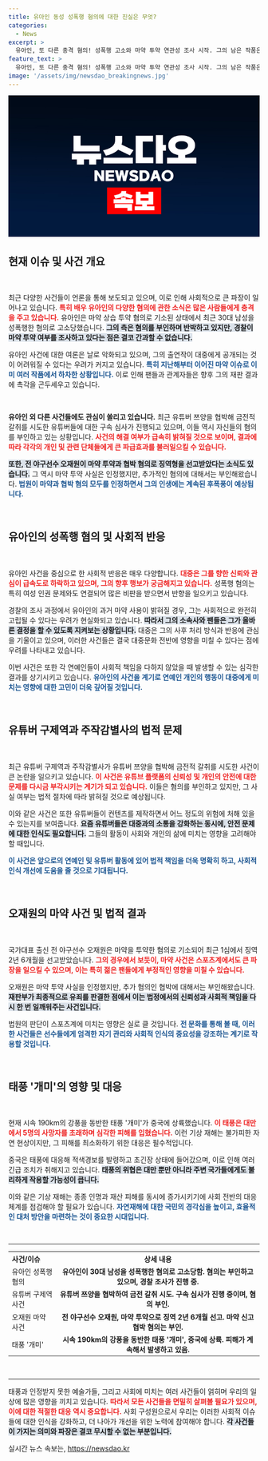 ```yaml
---
title: 유아인 동성 성폭행 혐의에 대한 진실은 무엇?
categories:
  - News
excerpt: >
  유아인, 또 다른 충격 혐의! 성폭행 고소와 마약 투약 연관성 조사 시작. 그의 남은 작품은 과연 어떻게 될까? 긴장감이 감도는 상황 속, 진실은 헛갈린다!
feature_text: >
  유아인, 또 다른 충격 혐의! 성폭행 고소와 마약 투약 연관성 조사 시작. 그의 남은 작품은 과연 어떻게 될까? 긴장감이 감도는 상황 속, 진실은 헛갈린다!
image: '/assets/img/newsdao_breakingnews.jpg'
---
```


<p><img src="/assets/img/newsdao_breakingnews.jpg" alt="pcversion 속보" /></p>

<h2 data-ke-size="size26">현재 이슈 및 사건 개요</h2>

<p data-ke-size="size16">&nbsp;</p>

<p>최근 다양한 사건들이 언론을 통해 보도되고 있으며, 이로 인해 사회적으로 큰 파장이 일어나고 있습니다. <b><span style="color: #ee2323;">특히 배우 유아인의 다양한 혐의에 관한 소식은 많은 사람들에게 충격을 주고 있습니다.</span></b> 유아인은 마약 상습 투약 혐의로 기소된 상태에서 최근 30대 남성을 성폭행한 혐의로 고소당했습니다. <b><span style="background-color: #21538527;">그의 측은 혐의를 부인하며 반박하고 있지만, 경찰이 마약 투약 여부를 조사하고 있다는 점은 결코 간과할 수 없습니다.</span></b></p>

<p>유아인 사건에 대한 여론은 날로 악화되고 있으며, 그의 출연작이 대중에게 공개되는 것이 어려워질 수 있다는 우려가 커지고 있습니다. <b><span style="color: #1a5490;">특히 지난해부터 이어진 마약 이슈로 이미 여러 작품에서 하차한 상황입니다.</span></b> 이로 인해 팬들과 관계자들은 향후 그의 재판 결과에 촉각을 곤두세우고 있습니다. </p>

<p data-ke-size="size16">&nbsp;</p>

<p><b>유아인 외 다른 사건들에도 관심이 쏠리고 있습니다.</b> 최근 유튜버 쯔양을 협박해 금전적 갈취를 시도한 유튜버들에 대한 구속 심사가 진행되고 있으며, 이들 역시 자신들의 혐의를 부인하고 있는 상황입니다. <b><span style="color: #ee2323;">사건의 해결 여부가 급속히 밝혀질 것으로 보이며, 결과에 따라 각각의 개인 및 관련 단체들에게 큰 파급효과를 불러일으킬 수 있습니다.</span></b></p>

<p><b><span style="background-color: #21538527;">또한, 전 야구선수 오재원이 마약 투약과 협박 혐의로 징역형을 선고받았다는 소식도 있습니다.</span></b> 그 역시 마약 투약 사실은 인정했지만, 추가적인 혐의에 대해서는 부인해왔습니다. <b><span style="color: #1a5490;">법원이 마약과 협박 혐의 모두를 인정하면서 그의 인생에는 계속된 후폭풍이 예상됩니다.</span></b> </p>

<p data-ke-size="size16">&nbsp;</p>

<h2 data-ke-size="size26">유아인의 성폭행 혐의 및 사회적 반응</h2>

<p data-ke-size="size16">&nbsp;</p>

<p>유아인 사건을 중심으로 한 사회적 반응은 매우 다양합니다. <b><span style="color: #ee2323;">대중은 그를 향한 신뢰와 관심이 급속도로 하락하고 있으며, 그의 향후 행보가 궁금해지고 있습니다.</span></b> 성폭행 혐의는 특히 여성 인권 문제와도 연결되어 많은 비판을 받으면서 반향을 일으키고 있습니다. </p>

<p>경찰의 조사 과정에서 유아인의 과거 마약 사용이 밝혀질 경우, 그는 사회적으로 완전히 고립될 수 있다는 우려가 현실화되고 있습니다. <b><span style="background-color: #21538527;">따라서 그의 소속사와 팬들은 그가 올바른 결정을 할 수 있도록 지켜보는 상황입니다.</span></b> 대중은 그의 사후 처리 방식과 반응에 관심을 기울이고 있으며, 이러한 사건들은 결국 대중문화 전반에 영향을 미칠 수 있다는 점에 우려를 나타내고 있습니다. </p>

<p>이번 사건은 또한 각 연예인들이 사회적 책임을 다하지 않았을 때 발생할 수 있는 심각한 결과를 상기시키고 있습니다. <b><span style="color: #1a5490;">유아인의 사건을 계기로 연예인 개인의 행동이 대중에게 미치는 영향에 대한 고민이 더욱 깊어질 것입니다.</span></b> </p>

<p data-ke-size="size16">&nbsp;</p>

<h2 data-ke-size="size26">유튜버 구제역과 주작감별사의 법적 문제</h2>

<p data-ke-size="size16">&nbsp;</p>

<p>최근 유튜버 구제역과 주작감별사가 유튜버 쯔양을 협박해 금전적 갈취를 시도한 사건이 큰 논란을 일으키고 있습니다. <b><span style="color: #ee2323;">이 사건은 유튜브 플랫폼의 신뢰성 및 개인의 안전에 대한 문제를 다시금 부각시키는 계기가 되고 있습니다.</span></b> 이들은 혐의를 부인하고 있지만, 그 사실 여부는 법적 절차에 따라 밝혀질 것으로 예상됩니다. </p>

<p>이와 같은 사건은 또한 유튜버들이 컨텐츠를 제작하면서 어느 정도의 위험에 처해 있을 수 있는지를 보여줍니다. <b><span style="background-color: #21538527;">요즘 유튜버들은 대중과의 소통을 강화하는 동시에, 안전 문제에 대한 인식도 필요합니다.</span></b> 그들의 활동이 사회와 개인의 삶에 미치는 영향을 고려해야 할 때입니다. </p>

<p><b><span style="color: #1a5490;">이 사건은 앞으로의 연예인 및 유튜버 활동에 있어 법적 책임을 더욱 명확히 하고, 사회적 인식 개선에 도움을 줄 것으로 기대됩니다.</span></b> </p>

<p data-ke-size="size16">&nbsp;</p>

<h2 data-ke-size="size26">오재원의 마약 사건 및 법적 결과</h2>

<p data-ke-size="size16">&nbsp;</p>

<p>국가대표 출신 전 야구선수 오재원은 마약을 투약한 혐의로 기소되어 최근 1심에서 징역 2년 6개월을 선고받았습니다. <b><span style="color: #ee2323;">그의 경우에서 보듯이, 마약 사건은 스포츠계에서도 큰 파장을 일으킬 수 있으며, 이는 특히 젊은 팬들에게 부정적인 영향을 미칠 수 있습니다.</span></b> </p>

<p>오재원은 마약 투약 사실을 인정했지만, 추가 혐의인 협박에 대해서는 부인해왔습니다. <b><span style="background-color: #21538527;">재판부가 최종적으로 유죄를 판결한 점에서 이는 법정에서의 신뢰성과 사회적 책임을 다시 한 번 일깨워주는 사건입니다.</span></b> </p>

<p>법원의 판단이 스포츠계에 미치는 영향은 실로 클 것입니다. <b><span style="color: #1a5490;">전 문화를 통해 볼 때, 이러한 사건들은 선수들에게 엄격한 자기 관리와 사회적 인식의 중요성을 강조하는 계기로 작용할 것입니다.</span></b></p>

<p data-ke-size="size16">&nbsp;</p>

<h2 data-ke-size="size26">태풍 '개미'의 영향 및 대응</h2>

<p data-ke-size="size16">&nbsp;</p>

<p>현재 시속 190km의 강풍을 동반한 태풍 '개미'가 중국에 상륙했습니다. <b><span style="color: #ee2323;">이 태풍은 대만에서 5명의 사망자를 초래하며 심각한 피해를 입혔습니다.</span></b> 이런 기상 재해는 불가피한 자연 현상이지만, 그 피해를 최소화하기 위한 대응은 필수적입니다. </p>

<p>중국은 태풍에 대응해 적색경보를 발령하고 초긴장 상태에 들어갔으며, 이로 인해 여러 긴급 조치가 취해지고 있습니다. <b><span style="background-color: #21538527;">태풍의 위협은 대만 뿐만 아니라 주변 국가들에게도 불리하게 작용할 가능성이 큽니다.</span></b> </p>

<p>이와 같은 기상 재해는 종종 인명과 재산 피해를 동시에 증가시키기에 사회 전반의 대응 체계를 점검해야 할 필요가 있습니다. <b><span style="color: #1a5490;">자연재해에 대한 국민의 경각심을 높이고, 효율적인 대처 방안을 마련하는 것이 중요한 시대입니다.</span></b></p>

<p data-ke-size="size16">&nbsp;</p>

<hr>

<table style="width: 100%;">
    <tr>
        <th style="text-align: left;"><b>사건/이슈</b></th>
        <th style="text-align: center;"><b>상세 내용</b></th>
    </tr>
    <tr>
        <td style="text-align: left;">유아인 성폭행 혐의</td>
        <td style="text-align: center; height: 17px;"><b>유아인이 30대 남성을 성폭행한 혐의로 고소당함. 혐의는 부인하고 있으며, 경찰 조사가 진행 중.</b></td>
    </tr>
    <tr>
        <td style="text-align: left;">유튜버 구제역 사건</td>
        <td style="text-align: center; height: 17px;"><b>유튜버 쯔양을 협박하여 금전 갈취 시도. 구속 심사가 진행 중이며, 혐의 부인.</b></td>
    </tr>
    <tr>
        <td style="text-align: left;">오재원 마약 사건</td>
        <td style="text-align: center; height: 17px;"><b>전 야구선수 오재원, 마약 투약으로 징역 2년 6개월 선고. 마약 신고 협박 혐의는 부인.</b></td>
    </tr>
    <tr>
        <td style="text-align: left;">태풍 '개미'</td>
        <td style="text-align: center; height: 17px;"><b>시속 190km의 강풍을 동반한 태풍 '개미', 중국에 상륙. 피해가 계속해서 발생하고 있음.</b></td>
    </tr>
</table>

<p data-ke-size="size16">&nbsp;</p> 

<hr>

<p>태풍과 인정받지 못한 예술가들, 그리고 사회에 미치는 여러 사건들이 얽히며 우리의 일상에 많은 영향을 끼치고 있습니다. <b><span style="color: #ee2323;">따라서 모든 사건들을 면밀히 살펴볼 필요가 있으며, 이에 대한 적절한 대응 역시 중요합니다.</span></b> 사회 구성원으로서 우리는 이러한 사회적 이슈들에 대한 인식을 강화하고, 더 나아가 개선을 위한 노력에 참여해야 합니다. <b><span style="background-color: #21538527;">각 사건들이 가지는 의미와 파장은 결코 무시할 수 없는 부분입니다.</span></b></p>
실시간 뉴스 속보는, <a href="https://newsdao.kr" rel="dofollow">https://newsdao.kr</a>


